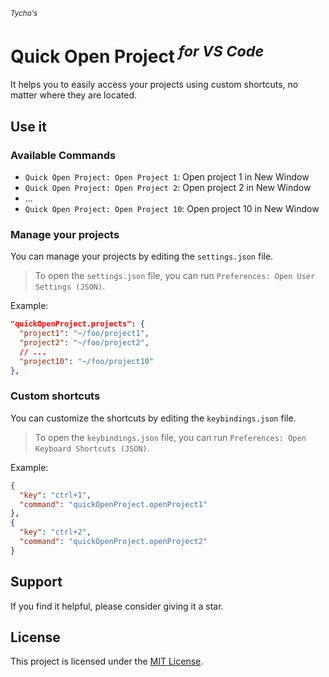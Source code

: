 <sub><em>Tycho's</em></sub>

<h1>Quick Open Project<sup><em> for VS Code</em></sup></h1>

It helps you to easily access your projects using custom shortcuts, no matter where they are located.

## Use it

### Available Commands

- `Quick Open Project: Open Project 1`: Open project 1 in New Window
- `Quick Open Project: Open Project 2`: Open project 2 in New Window
- ...
- `Quick Open Project: Open Project 10`: Open project 10 in New Window

### Manage your projects

You can manage your projects by editing the `settings.json` file.

> To open the `settings.json` file, you can run `Preferences: Open User Settings (JSON)`.

Example:

```json
"quickOpenProject.projects": {
  "project1": "~/foo/project1",
  "project2": "~/foo/project2",
  // ...
  "project10": "~/foo/project10"
},
```

### Custom shortcuts

You can customize the shortcuts by editing the `keybindings.json` file.

> To open the `keybindings.json` file, you can run `Preferences: Open Keyboard Shortcuts (JSON)`.

Example:

```json
{
  "key": "ctrl+1",
  "command": "quickOpenProject.openProject1"
},
{
  "key": "ctrl+2",
  "command": "quickOpenProject.openProject2"
}
```

## Support

If you find it helpful, please consider giving it a star.

## License

This project is licensed under the [MIT License](/LICENCE).
